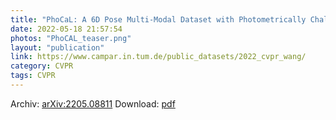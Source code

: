 ```yaml
---
title: "PhoCaL: A 6D Pose Multi-Modal Dataset with Photometrically Challenging Objects"
date: 2022-05-18 21:57:54
photos: "PhoCAL_teaser.png"
layout: "publication"
link: https://www.campar.in.tum.de/public_datasets/2022_cvpr_wang/
category: CVPR
tags: CVPR
---
```


Archiv: [arXiv:2205.08811](https://arxiv.org/abs/2205.08811)
Download: [pdf](https://arxiv.org/pdf/2205.08811.pdf)



